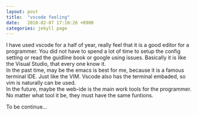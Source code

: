 ```yaml
---
layout: post
title:  "vscode feeling"
date:   2018-02-07 17:10:26 +0900
categories: jekyll page
---
```

I have used vscode for a half of year, really feel that it is a good editor for a programmer. You did not have to spend a lot of time to setup the config setting or read the guidline book or google using issues. Basically it is like the Visual Studio, that every one know it.  
In the past time, may be the emacs is best for me, because it is a famous terminal IDE. Just like the VIM. Vscode also has the terminal embaded, so vim is naturally can be used.  
In the future, maybe the web-ide is the main work tools for the programmer. No matter what tool it be, they must have the same funtions.  

To be continue...
